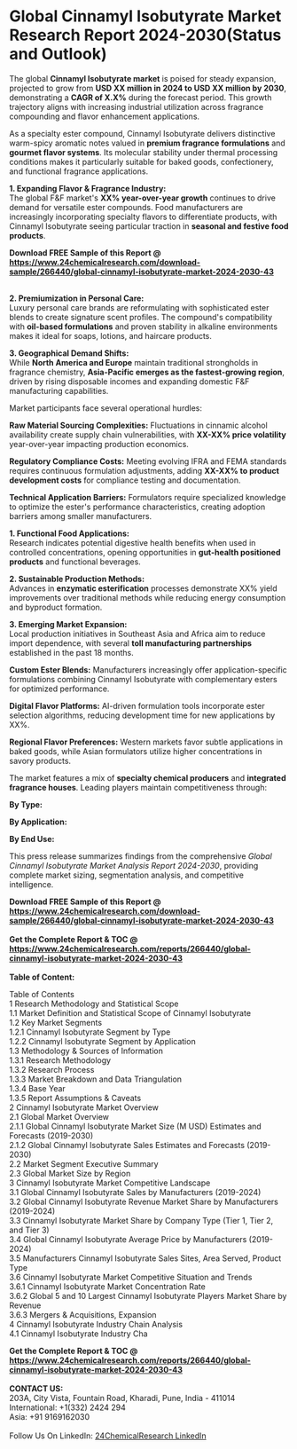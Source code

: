 <h1>Global Cinnamyl Isobutyrate Market Research Report 2024-2030(Status and Outlook)</h1><p>The global <strong>Cinnamyl Isobutyrate market</strong> is poised for steady expansion, projected to grow from <strong>USD XX million in 2024 to USD XX million by 2030</strong>, demonstrating a <strong>CAGR of X.X%</strong> during the forecast period. This growth trajectory aligns with increasing industrial utilization across fragrance compounding and flavor enhancement applications.</p><p>As a specialty ester compound, Cinnamyl Isobutyrate delivers distinctive warm-spicy aromatic notes valued in <strong>premium fragrance formulations</strong> and <strong>gourmet flavor systems</strong>. Its molecular stability under thermal processing conditions makes it particularly suitable for baked goods, confectionery, and functional fragrance applications.</p><p><strong>1. Expanding Flavor &amp; Fragrance Industry:</strong><br>
The global F&amp;F market's <strong>XX% year-over-year growth</strong> continues to drive demand for versatile ester compounds. Food manufacturers are increasingly incorporating specialty flavors to differentiate products, with Cinnamyl Isobutyrate seeing particular traction in <strong>seasonal and festive food products</strong>.</p><div><b>Download FREE Sample of this Report @ 
            <a href="https://www.24chemicalresearch.com/download-sample/266440/global-cinnamyl-isobutyrate-market-2024-2030-43">
            https://www.24chemicalresearch.com/download-sample/266440/global-cinnamyl-isobutyrate-market-2024-2030-43</a></b></div><br><p><strong>2. Premiumization in Personal Care:</strong><br>
Luxury personal care brands are reformulating with sophisticated ester blends to create signature scent profiles. The compound's compatibility with <strong>oil-based formulations</strong> and proven stability in alkaline environments makes it ideal for soaps, lotions, and haircare products.</p><p><strong>3. Geographical Demand Shifts:</strong><br>
While <strong>North America and Europe</strong> maintain traditional strongholds in fragrance chemistry, <strong>Asia-Pacific emerges as the fastest-growing region</strong>, driven by rising disposable incomes and expanding domestic F&amp;F manufacturing capabilities.</p><p>Market participants face several operational hurdles:</p><p><strong>Raw Material Sourcing Complexities:</strong> Fluctuations in cinnamic alcohol availability create supply chain vulnerabilities, with <strong>XX-XX% price volatility</strong> year-over-year impacting production economics.</p><p><strong>Regulatory Compliance Costs:</strong> Meeting evolving IFRA and FEMA standards requires continuous formulation adjustments, adding <strong>XX-XX% to product development costs</strong> for compliance testing and documentation.</p><p><strong>Technical Application Barriers:</strong> Formulators require specialized knowledge to optimize the ester's performance characteristics, creating adoption barriers among smaller manufacturers.</p><p><strong>1. Functional Food Applications:</strong><br>
Research indicates potential digestive health benefits when used in controlled concentrations, opening opportunities in <strong>gut-health positioned products</strong> and functional beverages.</p><p><strong>2. Sustainable Production Methods:</strong><br>
Advances in <strong>enzymatic esterification</strong> processes demonstrate XX% yield improvements over traditional methods while reducing energy consumption and byproduct formation.</p><p><strong>3. Emerging Market Expansion:</strong><br>
Local production initiatives in Southeast Asia and Africa aim to reduce import dependence, with several <strong>toll manufacturing partnerships</strong> established in the past 18 months.</p><p><strong>Custom Ester Blends:</strong> Manufacturers increasingly offer application-specific formulations combining Cinnamyl Isobutyrate with complementary esters for optimized performance.</p><p><strong>Digital Flavor Platforms:</strong> AI-driven formulation tools incorporate ester selection algorithms, reducing development time for new applications by XX%.</p><p><strong>Regional Flavor Preferences:</strong> Western markets favor subtle applications in baked goods, while Asian formulators utilize higher concentrations in savory products.</p><p>The market features a mix of <strong>specialty chemical producers</strong> and <strong>integrated fragrance houses</strong>. Leading players maintain competitiveness through:</p><p><strong>By Type:</strong></p><p><strong>By Application:</strong></p><p><strong>By End Use:</strong></p><p>This press release summarizes findings from the comprehensive <em>Global Cinnamyl Isobutyrate Market Analysis Report 2024-2030</em>, providing complete market sizing, segmentation analysis, and competitive intelligence.</p><div><b>Download FREE Sample of this Report @ 
            <a href="https://www.24chemicalresearch.com/download-sample/266440/global-cinnamyl-isobutyrate-market-2024-2030-43">
            https://www.24chemicalresearch.com/download-sample/266440/global-cinnamyl-isobutyrate-market-2024-2030-43</a></b></div><br><div><b>Get the Complete Report & TOC @ 
            <a href="https://www.24chemicalresearch.com/reports/266440/global-cinnamyl-isobutyrate-market-2024-2030-43">
            https://www.24chemicalresearch.com/reports/266440/global-cinnamyl-isobutyrate-market-2024-2030-43</a></b></div><br>
            <b>Table of Content:</b><p>Table of Contents<br />
1 Research Methodology and Statistical Scope<br />
1.1 Market Definition and Statistical Scope of Cinnamyl Isobutyrate<br />
1.2 Key Market Segments<br />
1.2.1 Cinnamyl Isobutyrate Segment by Type<br />
1.2.2 Cinnamyl Isobutyrate Segment by Application<br />
1.3 Methodology & Sources of Information<br />
1.3.1 Research Methodology<br />
1.3.2 Research Process<br />
1.3.3 Market Breakdown and Data Triangulation<br />
1.3.4 Base Year<br />
1.3.5 Report Assumptions & Caveats<br />
2 Cinnamyl Isobutyrate Market Overview<br />
2.1 Global Market Overview<br />
2.1.1 Global Cinnamyl Isobutyrate Market Size (M USD) Estimates and Forecasts (2019-2030)<br />
2.1.2 Global Cinnamyl Isobutyrate Sales Estimates and Forecasts (2019-2030)<br />
2.2 Market Segment Executive Summary<br />
2.3 Global Market Size by Region<br />
3 Cinnamyl Isobutyrate Market Competitive Landscape<br />
3.1 Global Cinnamyl Isobutyrate Sales by Manufacturers (2019-2024)<br />
3.2 Global Cinnamyl Isobutyrate Revenue Market Share by Manufacturers (2019-2024)<br />
3.3 Cinnamyl Isobutyrate Market Share by Company Type (Tier 1, Tier 2, and Tier 3)<br />
3.4 Global Cinnamyl Isobutyrate Average Price by Manufacturers (2019-2024)<br />
3.5 Manufacturers Cinnamyl Isobutyrate Sales Sites, Area Served, Product Type<br />
3.6 Cinnamyl Isobutyrate Market Competitive Situation and Trends<br />
3.6.1 Cinnamyl Isobutyrate Market Concentration Rate<br />
3.6.2 Global 5 and 10 Largest Cinnamyl Isobutyrate Players Market Share by Revenue<br />
3.6.3 Mergers & Acquisitions, Expansion<br />
4 Cinnamyl Isobutyrate Industry Chain Analysis<br />
4.1 Cinnamyl Isobutyrate Industry Cha</p><div><b>Get the Complete Report & TOC @ 
            <a href="https://www.24chemicalresearch.com/reports/266440/global-cinnamyl-isobutyrate-market-2024-2030-43">
            https://www.24chemicalresearch.com/reports/266440/global-cinnamyl-isobutyrate-market-2024-2030-43</a></b></div><br><b>CONTACT US:</b><br>
            203A, City Vista, Fountain Road, Kharadi, Pune, India - 411014<br>
            International: +1(332) 2424 294<br>
            Asia: +91 9169162030 <br><br>
            Follow Us On LinkedIn: <a href="https://www.linkedin.com/company/24chemicalresearch/">24ChemicalResearch LinkedIn</a>